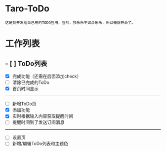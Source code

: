 # Taro-ToDo
    这是我开发给自己用的TODO应用，当然，独乐乐不如众乐乐，所以俺就开源了。
# 工作列表
## - [ ] ToDo列表
- [x] 完成功能（还需在后面添加check）
- [ ] 清除已完成的ToDo
- [x] 首页时间显示
***
- [ ] 新增ToDo页
- [x] 添加功能
- [x] 实时根据输入内容获取提醒时间
- [ ] 提醒时间到了发送订阅消息
***
- [ ] 设置页
- [ ] 新增/编辑ToDo列表和主题色